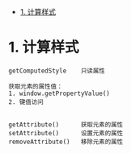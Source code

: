 <!-- TOC -->

- [1. 计算样式](#1-计算样式)

<!-- /TOC -->

# 1. 计算样式

    getComputedStyle    只读属性

    获取元素的属性值：
    1. window.getPropertyValue()
    2. 键值访问

    
    getAttribute()      获取元素的属性
    setAttribute()      设置元素的属性
    removeAttribute()   移除元素的属性